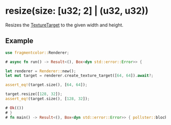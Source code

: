 # resize(size: [u32; 2] | (u32, u32))

Resizes the [TextureTarget](https://fragmentcolor.org/api/targets/texturetarget) to the given width and height.

## Example

```rust
use fragmentcolor::Renderer;

# async fn run() -> Result<(), Box<dyn std::error::Error>> {

let renderer = Renderer::new();
let mut target = renderer.create_texture_target([64, 64]).await?;

assert_eq!(target.size(), [64, 64]);

target.resize([128, 32]);
assert_eq!(target.size(), [128, 32]);

# Ok(())
# }
# fn main() -> Result<(), Box<dyn std::error::Error>> { pollster::block_on(run()) }
```
